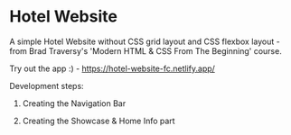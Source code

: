 # Hotel Website

A simple Hotel Website without CSS grid layout and CSS flexbox layout - from Brad Traversy's 'Modern HTML & CSS From The Beginning' course.

Try out the app :) - https://hotel-website-fc.netlify.app/


Development steps:

1. Creating the Navigation Bar

2. Creating the Showcase & Home Info part

